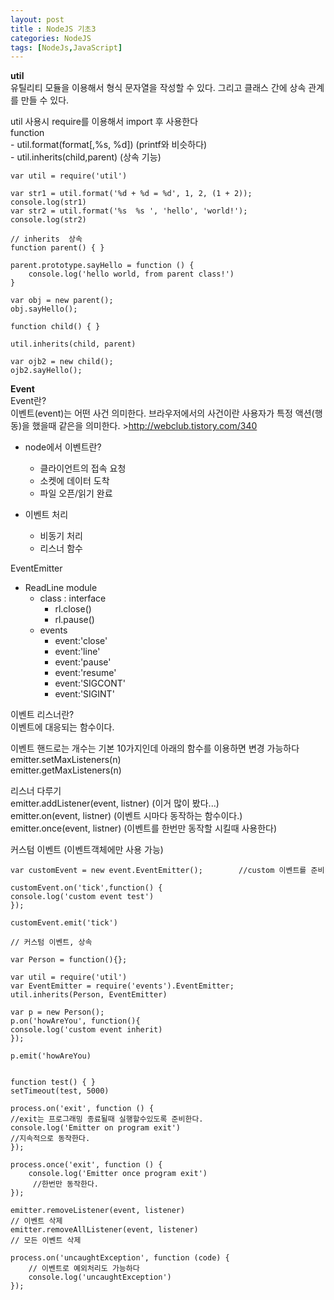 ```yaml
---
layout: post
title : NodeJS 기초3
categories: NodeJS
tags: [NodeJs,JavaScript]
---
```


**util**    
 유틸리티 모듈을 이용해서 형식 문자열을 작성할 수 있다. 그리고 클래스 간에 상속 관계를 만들 수 있다.   

 util 사용시 require를 이용해서 import 후 사용한다    
    function   
        - util.format(format[,%s, %d]) (printf와 비슷하다)   
        - util.inherits(child,parent) (상속 기능)


    var util = require('util')

    var str1 = util.format('%d + %d = %d', 1, 2, (1 + 2));
    console.log(str1)
    var str2 = util.format('%s  %s ', 'hello', 'world!');
    console.log(str2)

    // inherits  상속 
    function parent() { }

    parent.prototype.sayHello = function () {
        console.log('hello world, from parent class!')
    }

    var obj = new parent();
    obj.sayHello();

    function child() { }

    util.inherits(child, parent)

    var ojb2 = new child();
    ojb2.sayHello();


**Event**   
Event란?   
    이벤트(event)는 어떤 사건 의미한다. 
    브라우저에서의 사건이란 사용자가 특정 액션(행동)을 했을때 같은을 의미한다. 
    >http://webclub.tistory.com/340

- node에서 이벤트란?    
  - 클라이언트의 접속 요청
  - 소켓에 데이터 도착
  - 파일 오픈/읽기 완료

- 이벤트 처리
   - 비동기 처리
   - 리스너 함수

EventEmitter  
- ReadLine module
  - class : interface
       - rl.close()
       - rl.pause()
   - events
       - event:'close'
       - event:'line'
       - event:'pause'
       - event:'resume'
       - event:'SIGCONT'
       - event:'SIGINT'

이벤트 리스너란?   
이벤트에 대응되는 함수이다. 

이벤트 핸드로는 개수는 기본 10가지인데 아래의 함수를 이용하면 변경 가능하다   
emitter.setMaxListeners(n)   
emitter.getMaxListeners(n)

리스너 다루기   
emitter.addListener(event, listner) (이거 많이 봤다...)   
emitter.on(event, listner)   (이벤트 시마다 동작하는 함수이다.)   
emitter.once(event, listner) (이벤트를 한번만 동작할 시킬때 사용한다)   

커스텀 이벤트 (이벤트객체에만 사용 가능)   

    var customEvent = new event.EventEmitter();        //custom 이벤트를 준비

    customEvent.on('tick',function() {
    console.log('custom event test')
    });

    customEvent.emit('tick')

    // 커스텀 이벤트, 상속 

    var Person = function(){};

    var util = require('util')
    var EventEmitter = require('events').EventEmitter;
    util.inherits(Person, EventEmitter)

    var p = new Person();
    p.on('howAreYou', function(){
    console.log('custom event inherit)
    });

    p.emit('howAreYou)


    function test() { }
    setTimeout(test, 5000)

    process.on('exit', function () { 
    //exit는 프로그래밍 종료될때 실행할수있도록 준비한다. 
    console.log('Emitter on program exit')
    //지속적으로 동작한다.  
    });

    process.once('exit', function () {
        console.log('Emitter once program exit')
         //한번만 동작한다.
    });

    emitter.removeListener(event, listener) 
    // 이벤트 삭제 
    emitter.removeAllListener(event, listener) 
    // 모든 이벤트 삭제

    process.on('uncaughtException', function (code) { 
        // 이벤트로 예외처리도 가능하다
        console.log('uncaughtException')
    });

